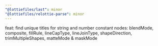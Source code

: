```yaml
---
"@lottiefiles/last": minor
"@lottiefiles/relottie-parse": minor
---
```


feat: find unique titles for string and number constant nodes: blendMode, composite, fillRule, lineCapType, lineJoinType, shapeDirection, trimMultipleShapes, matteMode & maskMode
